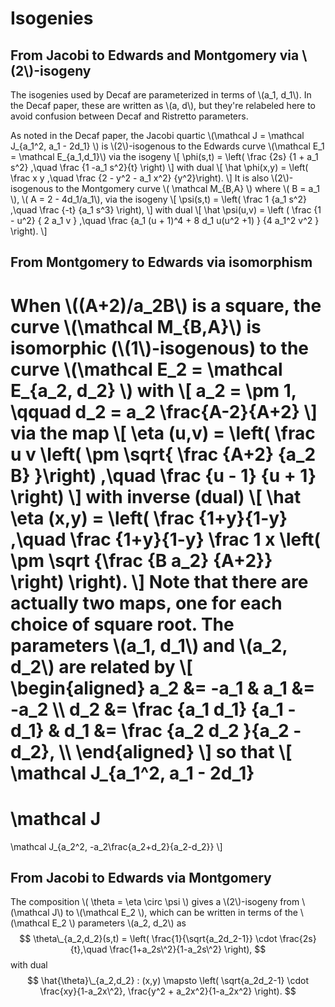 # Isogenies

## From Jacobi to Edwards and Montgomery via \\(2\\)-isogeny

The isogenies used by Decaf are parameterized in terms of \\(a\_1, d\_1\\). In the
Decaf paper, these are written as \\(a, d\\), but they're relabeled
here to avoid confusion between Decaf and Ristretto parameters.

As noted in the Decaf paper, the Jacobi quartic
\\(\mathcal J = \mathcal J\_{a\_1^2, a\_1 - 2d\_1} \\)
is \\(2\\)-isogenous to the Edwards curve
\\(\mathcal E\_1 = \mathcal E\_{a\_1,d\_1}\\)
via the isogeny
\\[
\phi(s,t) = \left( \frac {2s} {1 + a\_1 s^2} ,\quad \frac {1 -a\_1 s^2}{t} \right)
\\]
with dual
\\[
\hat \phi(x,y) = \left( \frac x y ,\quad \frac {2 - y^2 - a\_1 x^2} {y^2}\right).
\\]
It is also \\(2\\)-isogenous to the Montgomery curve 
\\(
\mathcal M\_{B,A}
\\)
where \\( B = a\_1 \\), \\( A = 2 - 4d\_1/a\_1\\), via the isogeny
\\[
\psi(s,t) = \left( \frac 1 {a_1 s^2} ,\quad \frac {-t} {a_1 s^3} \right),
\\]
with dual
\\[
\hat \psi(u,v) = \left (
\frac {1 - u^2} { 2 a_1 v } ,\quad
\frac {a_1 (u + 1)^4 + 8 d_1 u(u^2 +1) } {4 a_1^2 v^2 }
\right).
\\]

## From Montgomery to Edwards via isomorphism

When \\((A+2)/a_2B\\) is a square, the curve \\(\mathcal M_{B,A}\\) is
isomorphic (\\(1\\)-isogenous) to the curve
\\(\mathcal E_2 = \mathcal E_{a_2, d_2} \\)
with
\\[
a_2 = \pm 1, \qquad d_2 = a_2 \frac{A-2}{A+2}
\\]
via the map
\\[
\eta (u,v) = \left( \frac u v \left( \pm \sqrt{ \frac {A+2} {a_2 B} }\right) ,\quad \frac {u - 1} {u + 1} \right)
\\]
with inverse (dual)
\\[
\hat \eta (x,y) = \left(
\frac {1+y}{1-y} ,\quad
\frac {1+y}{1-y} \frac 1 x \left( \pm \sqrt {\frac {B a_2} {A+2}} \right)
\right).
\\]
Note that there are actually two maps, one for each choice of square
root.
The parameters \\(a_1, d_1\\) and \\(a_2, d_2\\) are related by
\\[
\begin{aligned}
a_2 &= -a_1   & a_1 &= -a_2 \\\\
d_2 &= \frac {a_1 d_1} {a_1 - d_1} & d_1 &= \frac {a_2 d_2 }{a_2 - d_2}, \\\\
\end{aligned}
\\]
so that
\\[
\mathcal J\_{a\_1^2, a\_1 - 2d\_1}
=
\mathcal J
=
\mathcal J\_{a_2\^2, -a_2\frac{a_2+d_2}{a_2-d_2}}
\\]

## From Jacobi to Edwards via Montgomery

The composition \\( \theta = \eta \circ \psi \\) gives a
\\(2\\)-isogeny from \\(\mathcal J\\) to \\(\mathcal E_2 \\),
which can be written in terms of the \\(\mathcal E_2 \\)
parameters \\(a_2, d_2\\) as
$$
\theta\_{a_2,d_2}(s,t) = \left( \frac{1}{\sqrt{a_2d_2-1}} \cdot \frac{2s}{t},\quad \frac{1+a_2s\^2}{1-a_2s\^2} \right),
$$
with dual
$$
\hat{\theta}\_{a_2,d_2} : (x,y) \mapsto \left( \sqrt{a_2d_2-1} \cdot \frac{xy}{1-a_2x\^2}, \frac{y^2 + a_2x^2}{1-a_2x^2} \right).
$$
